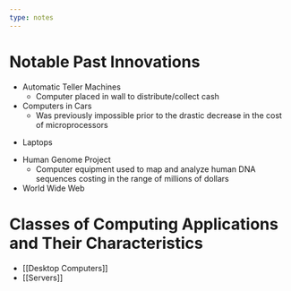```yaml
---
type: notes
---
```

# Notable Past Innovations
* Automatic Teller Machines
	- Computer placed in wall to distribute/collect cash
* Computers in Cars
	- Was previously impossible prior to the drastic decrease in the cost of microprocessors
- Laptops
* Human Genome Project
	* Computer equipment used to map and analyze human DNA sequences costing in the range of millions of dollars
* World Wide Web
# Classes of Computing Applications and Their Characteristics
*  [[Desktop Computers]]
* [[Servers]]
